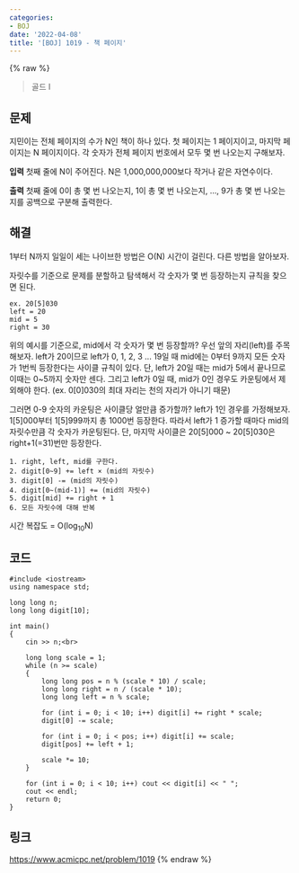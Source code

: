 ```yaml
---
categories:
- BOJ
date: '2022-04-08'
title: '[BOJ] 1019 - 책 페이지'
---
```


{% raw %}
> 골드 I<br>

## 문제
지민이는 전체 페이지의 수가 N인 책이 하나 있다. 첫 페이지는 1 페이지이고, 마지막 페이지는 N 페이지이다. 각 숫자가 전체 페이지 번호에서 모두 몇 번 나오는지 구해보자.

**입력**
첫째 줄에 N이 주어진다. N은 1,000,000,000보다 작거나 같은 자연수이다.

**출력**
첫째 줄에 0이 총 몇 번 나오는지, 1이 총 몇 번 나오는지, ..., 9가 총 몇 번 나오는지를 공백으로 구분해 출력한다.

## 해결
1부터 N까지 일일이 세는 나이브한 방법은 O(N) 시간이 걸린다. 다른 방법을 알아보자.

자릿수를 기준으로 문제를 분할하고 탐색해서 각 숫자가 몇 번 등장하는지 규칙을 찾으면 된다.
```
ex. 20[5]030
left = 20
mid = 5
right = 30
```
위의 예시를 기준으로, mid에서 각 숫자가 몇 번 등장할까? 우선 앞의 자리(left)를 주목해보자. left가 20이므로 left가 0, 1, 2, 3 ... 19일 때 mid에는 0부터 9까지 모든 숫자가 1번씩 등장한다는 사이클 규칙이 있다. 단, left가 20일 때는 mid가 5에서 끝나므로 이때는 0~5까지 숫자만 센다. 그리고 left가 0일 때, mid가 0인 경우도 카운팅에서 제외해야 한다. (ex. 0[0]030의 최대 자리는 천의 자리가 아니기 때문)

그러면 0-9 숫자의 카운팅은 사이클당 얼만큼 증가할까? left가 1인 경우를 가정해보자. 1[5]000부터 1[5]999까지 총 1000번 등장한다. 따라서 left가 1 증가할 때마다 mid의 자릿수만큼 각 숫자가 카운팅된다. 단, 마지막 사이클은 20[5]000 ~ 20[5]030은 right+1(=31)번만 등장한다.

```
1. right, left, mid를 구한다.
2. digit[0~9] += left × (mid의 자릿수)
3. digit[0] -= (mid의 자릿수)
4. digit[0~(mid-1)] += (mid의 자릿수)
5. digit[mid] += right + 1
6. 모든 자릿수에 대해 반복
```

시간 복잡도 = O(log<sub>10</sub>N)

## 코드
```
#include <iostream>
using namespace std;

long long n;
long long digit[10];

int main()
{
	cin >> n;<br>

	long long scale = 1;
	while (n >= scale)
	{
		long long pos = n % (scale * 10) / scale;
		long long right = n / (scale * 10);
		long long left = n % scale;

		for (int i = 0; i < 10; i++) digit[i] += right * scale;
		digit[0] -= scale;

		for (int i = 0; i < pos; i++) digit[i] += scale;
		digit[pos] += left + 1;

		scale *= 10;
	}

	for (int i = 0; i < 10; i++) cout << digit[i] << " ";
	cout << endl;
	return 0;
}
```

## 링크
https://www.acmicpc.net/problem/1019
{% endraw %}